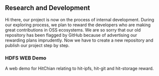 ## Research and Development
Hi there, our project is now on the process of internal development. During our exploring process, we plan to reward the developers who are making great contributions in OSS ecosystems. We are so sorry that our old repository has been flagged by GitHub because of advertising our rewarding plans imprudently. Now we have to create a new repository and publish our project step by step.

### HDFS WEB Demo
A web demo for HitChian relating to hit-ipfs, hit-git and hit-storage reward.

